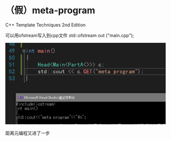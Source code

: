 # （假）meta-program

C++ Template Techniques 2nd Edition

可以用ofstream写入到cpp文件
std::ofstream out ("main.cpp");

![运行结果](https://github.com/kengsini250/meta-program/blob/master/QQ%E6%88%AA%E5%9B%BE20190508205443.png)

距离元编程又进了一步
